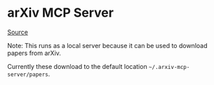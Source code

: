 # arXiv MCP Server
[Source](https://github.com/blazickjp/arxiv-mcp-server)

Note: This runs as a local server because it can be used to download papers from arXiv.

Currently these download to the default location `~/.arxiv-mcp-server/papers`.
